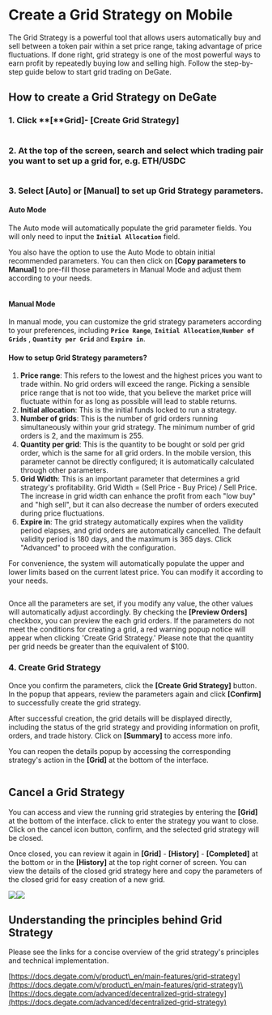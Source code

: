 # Create a Grid Strategy on Mobile

The Grid Strategy is a powerful tool that allows users automatically buy and sell between a token pair within a set price range, taking advantage of price fluctuations. If done right, grid strategy is one of the most powerful ways to earn profit by repeatedly buying low and selling high. Follow the step-by-step guide below to start grid trading on DeGate.

## How to create a Grid Strategy on DeGate

### 1. Click **\[**Grid]- \[Create Grid Strategy]

<figure><img src="../.gitbook/assets/image (7) (1) (1).png" alt=""><figcaption></figcaption></figure>

### 2. At the top of the screen, search and select which trading pair you want  to set up a grid for, e.g. ETH/USDC

<figure><img src="../.gitbook/assets/image (29).png" alt=""><figcaption></figcaption></figure>

### 3. Select **\[Auto]** or **\[Manual]** to set up Grid Strategy parameters.

#### Auto Mode

The Auto mode will automatically populate the grid parameter fields. You will only need to input the **`Initial Allocation`** field.

You also have the option to use the Auto Mode to obtain initial recommended parameters. You can then click on **\[Copy parameters to Manual]** to pre-fill those parameters in Manual Mode and adjust them according to your needs.



<figure><img src="../.gitbook/assets/mobile_parameters.gif" alt=""><figcaption></figcaption></figure>

#### Manual Mode

In manual mode, you can customize the grid strategy parameters according to your preferences, including **`Price Range`**, **`Initial Allocation`**,**`Number of Grids`** , **`Quantity per Grid`** and **`Expire in`**.

#### How to setup Grid Strategy parameters?

1. **Price range**: This refers to the lowest and the highest prices you want to trade within. No grid orders will exceed the range. Picking a sensible price range that is not too wide, that you believe the market price will fluctuate within for as long as possible will lead to stable returns.&#x20;
2. **Initial allocation**: This is the initial funds locked to run a strategy.&#x20;
3. **Number of grids**: This is the number of grid orders running simultaneously within your grid strategy. The minimum number of grid orders is 2, and the maximum is 255.
4. **Quantity per grid**: This is the quantity to be bought or sold per grid order, which is the same for all grid orders. In the mobile version, this parameter cannot be directly configured; it is automatically calculated through other parameters.
5. **Grid Width**: This is an important parameter that determines a grid strategy's profitability. Grid Width = (Sell Price - Buy Price) / Sell Price. The increase in grid width can enhance the profit from each "low buy" and "high sell", but it can also decrease the number of orders executed during price fluctuations.
6. **Expire in**: The grid strategy automatically expires when the validity period elapses, and grid orders are automatically cancelled. The default validity period is 180 days, and the maximum is 365 days. Click "Advanced" to proceed with the configuration.

For convenience, the system will automatically populate the upper and lower limits based on the current latest price. You can modify it according to your needs.

<figure><img src="../.gitbook/assets/image (30).png" alt=""><figcaption></figcaption></figure>

Once all the parameters are set, if you modify any value, the other values will automatically adjust accordingly. By checking the **\[Preview Orders]** checkbox, you can preview the each grid orders. If the parameters do not meet the conditions for creating a grid, a red warning popup notice will appear when clicking 'Create Grid Strategy.' Please note that the quantity per grid needs be greater than the equivalent of $100.



### 4. Create Grid Strategy

Once you confirm the parameters, click the **\[Create Grid Strategy]** button. In the popup that appears, review the parameters again and click **\[Confirm]** to successfully create the grid strategy.&#x20;

After successful creation, the grid details will be displayed directly, including the status of the grid strategy and providing information on profit, orders, and trade history.  Click on **\[Summary]** to access more info.

You can reopen the details popup by accessing the corresponding strategy's action in the **\[Grid]** at the bottom of the interface.

<figure><img src="../.gitbook/assets/mobile_create_en.gif" alt=""><figcaption></figcaption></figure>

## Cancel a Grid Strategy&#x20;

You can access and view the running grid strategies by entering the **\[Grid]** at the bottom of the interface. click to enter the strategy you want to close. Click on the cancel icon button, confirm, and the selected grid strategy will be closed.

Once closed, you can review it again in **\[Grid]** - **\[History]** - **\[Completed]** at the bottom or in the **\[History]**  at the top right corner of screen. You can view the details of the closed grid strategy here and copy the parameters of the closed grid for easy creation of a new grid.

![](<../.gitbook/assets/image (31).png>)![](<../.gitbook/assets/image (32).png>)

## Understanding the principles behind Grid Strategy

Please see the links for a concise overview of the grid strategy's principles and technical implementation.

[https://docs.degate.com/v/product\_en/main-features/grid-strategy](https://docs.degate.com/v/product\_en/main-features/grid-strategy)\
[https://docs.degate.com/advanced/decentralized-grid-strategy](https://docs.degate.com/advanced/decentralized-grid-strategy)
